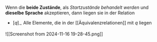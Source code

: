 Wenn die **beide Zustände**, als *Startzustände behandelt werden* und **dieselbe Sprache** akzeptieren, dann liegen sie in der Relation
- $[q]_{\sim}$ Alle Elemente, die in der [[Äquivalenzrelationen]] mit $q$ liegen 

![[Screenshot from 2024-11-16 19-28-45.png]]